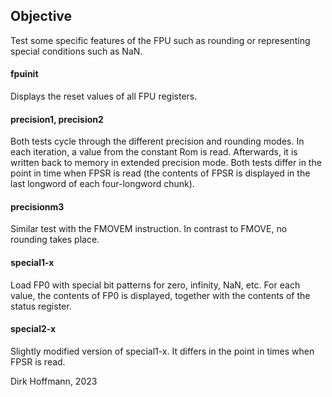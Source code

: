 ## Objective

Test some specific features of the FPU such as rounding or representing special conditions such as NaN.

#### fpuinit

Displays the reset values of all FPU registers. 

#### precision1, precision2

Both tests cycle through the different precision and rounding modes. In each iteration, a value from the constant Rom is read. Afterwards, it is written back to memory in extended precision mode. Both tests differ in the point in time when FPSR is read (the contents of FPSR is displayed in the last longword of each four-longword chunk).

#### precisionm3

Similar test with the FMOVEM instruction. In contrast to FMOVE, no rounding takes place.

#### special1-x

Load FP0 with special bit patterns for zero, infinity, NaN, etc. For each value, the contents of FP0 is displayed, together with the contents of the status register. 

#### special2-x

Slightly modified version of special1-x. It differs in the point in times when FPSR is read.


Dirk Hoffmann, 2023
